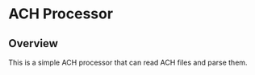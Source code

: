 # ACH Processor

## Overview

This is a simple ACH processor that can read ACH files and parse them.